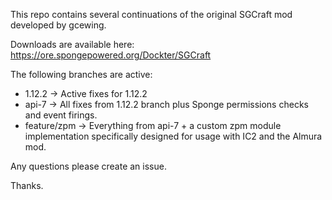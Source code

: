 This repo contains several continuations of the original SGCraft mod developed by gcewing.

Downloads are available here:  https://ore.spongepowered.org/Dockter/SGCraft

The following branches are active:
- 1.12.2 -> Active fixes for 1.12.2
- api-7 -> All fixes from 1.12.2 branch plus Sponge permissions checks and event firings.
- feature/zpm -> Everything from api-7 + a custom zpm module implementation specifically designed for usage with IC2 and the Almura mod.

Any questions please create an issue.

Thanks.
